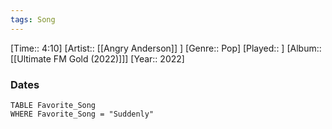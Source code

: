 ```yaml
---
tags: Song  
---
```

[Time:: 4:10]
[Artist:: [[Angry Anderson]] ]
[Genre:: Pop]
[Played:: ]
[Album:: [[Ultimate FM Gold (2022)]]]
[Year:: 2022]
### Dates
````dataview
TABLE Favorite_Song
WHERE Favorite_Song = "Suddenly"
````